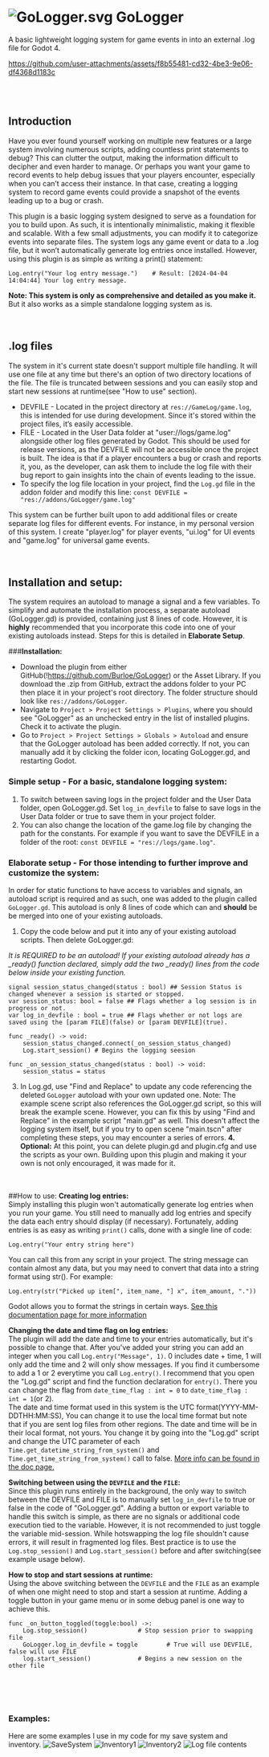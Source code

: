 # ![GoLogger.svg](https://github.com/Burloe/GoLogger/blob/main/addons/GoLogger/GoLogger.svg) GoLogger
A basic lightweight logging system for game events in into an external .log file for Godot 4.<br>
 
https://github.com/user-attachments/assets/f8b55481-cd32-4be3-9e06-df4368d1183c

<br><br>
## Introduction
Have you ever found yourself working on multiple new features or a large system involving numerous scripts, adding countless print statements to debug? This can clutter the output, making the information difficult to decipher and even harder to manage. Or perhaps you want your game to record events to help debug issues that your players encounter, especially when you can’t access their instance. In that case, creating a logging system to record game events could provide a snapshot of the events leading up to a bug or crash.

This plugin is a basic logging system designed to serve as a foundation for you to build upon. As such, it is intentionally minimalistic, making it flexible and scalable. With a few small adjustments, you can modify it to categorize events into separate files. The system logs any game event or data to a .log file, but it won’t automatically generate log entries once installed. However, using this plugin is as simple as writing a print() statement:
	
 	Log.entry("Your log entry message.")	# Result: [2024-04-04 14:04:44] Your log entry message.

**Note: This system is only as comprehensive and detailed as you make it.** But it also works as a simple standalone logging system as is.<br><br><br>

## .log files
The system in it's current state doesn't support multiple file handling. It will use one file at any time but there's an option of two directory locations of the file. The file is truncated between sessions and you can easily stop and start new sessions at runtime(see "How to use" section). 
 * DEVFILE - Located in the project directory at `res://GameLog/game.log`, this is intended for use during development. Since it's stored within the project files, it’s easily accessible.
 * FILE - Located in the User Data folder at "user://logs/game.log" alongside other log files generated by Godot. This should be used for release versions, as the DEVFILE will not be accessible once the project is built. The idea is that if a player encounters a bug or crash and reports it, you, as the developer, can ask them to include the log file with their bug report to gain insights into the chain of events leading to the issue.
 * To specify the log file location in your project, find the `Log.gd` file in the addon folder and modify this line:
	`const DEVFILE = "res://addons/GoLogger/game.log"`

This system can be further built upon to add additional files or create separate log files for different events. For instance, in my personal version of this system. I create "player.log" for player events, "ui.log" for UI events and "game.log" for universal game events.<br><br><br>

## Installation and setup:
The system requires an autoload to manage a signal and a few variables. To simplify and automate the installation process, a separate autoload (GoLogger.gd) is provided, containing just 8 lines of code. However, it is **highly** recommended that you incorporate this code into one of your existing autoloads instead. Steps for this is detailed in **Elaborate Setup**.

###**Installation:**
* Download the plugin from either GitHub(!https://github.com/Burloe/GoLogger) or the Asset Library. If you download the .zip from GitHub, extract the addons folder to your PC then place it in your project's root directory. The folder structure should look like `res://addons/GoLogger`. 
* Navigate to `Project > Project Settings > Plugins`, where you should see "GoLogger" as an unchecked entry in the list of installed plugins. Check it to activate the plugin.
* Go to `Project > Project Settings > Globals > Autoload` and ensure that the GoLogger autoload has been added correctly. If not, you can manually add it by clicking the folder icon, locating GoLogger.gd, and restarting Godot.

### **Simple setup** - For a basic, standalone logging system:
1. To switch between saving logs in the project folder and the User Data folder, open GoLogger.gd. Set `log_in_devfile` to false to save logs in the User Data folder or true to save them in your project folder.
2. You can also change the location of the game.log file by changing the path for the constants. For example if you want to save the DEVFILE in a folder of the root: `const DEVFILE = "res://logs/game.log"`.

	
### **Elaborate setup** - For those intending to further improve and customize the system:
In order for static functions to have access to variables and signals, an autoload script is required and as such, one was added to the plugin called `GoLogger.gd`. This autoload is only 8 lines of code which can and **should** be be merged into one of your existing autoloads. 
1. Copy the code below and put it into any of your existing autoload scripts. Then delete GoLogger.gd:

*It is REQUIRED to be an autoload! If your existing autoload already has a _ready() function declared, simply add the two _ready() lines from the code below inside your existing function.*

	signal session_status_changed(status : bool) ## Session Status is changed whenever a session is started or stopped.
	var session_status: bool = false ## Flags whether a log session is in progress or not. 
	var log_in_devfile : bool = true ## Flags whether or not logs are saved using the [param FILE](false) or [param DEVFILE](true).
	
	func _ready() -> void:
		session_status_changed.connect(_on_session_status_changed) 
		Log.start_session() # Begins the logging seesion
	
	func _on_session_status_changed(status : bool) -> void:
		session_status = status
  
3. In Log.gd, use "Find and Replace" to update any code referencing the deleted `GoLogger` autoload with your own updated one.
	Note: The example scene script also references the GoLogger.gd script, so this will break the example scene. However, you can fix this by using "Find and Replace" in the example script "main.gd" as well. This doesn't affect the logging system itself, but if you try to open scene "main.tscn" after completing these steps, you may encounter a series of errors.
**4. Optional:** At this point, you can delete plugin.gd and plugin.cfg and use the scripts as your own. Building upon this plugin and making it your own is not only encouraged, it was made for it.<br><br><br>


##How to use:
**Creating log entries:**<br>
Simply installing this plugin won't automatically generate log entries when you run your game. You still need to manually add log entries and specify the data each entry should display (if necessary). Fortunately, adding entries is as easy as writing `print()` calls, done with a single line of code:

	Log.entry("Your entry string here")
You can call this from any script in your project. The string message can contain almost any data, but you may need to convert that data into a string format using str(). For example:
	
 	Log.entry(str("Picked up item[", item_name, "] x", item_amount, "."))
Godot allows you to format the strings in certain ways. [See this documentation page for more information](https://docs.godotengine.org/en/stable/tutorials/scripting/gdscript/gdscript_format_string.html) 
  
**Changing the date and time flag on log entries:**<br>
The plugin will add the date and time to your entries automatically, but it's possible to change that. After you've added your string you can add an integer when you call `Log.entry("Message", 1)`. 0 includes date + time, 1 will only add the time and 2 will only show messages. If you find it cumbersome to add a 1 or 2 everytime you call `Log.entry()`. I recommend that you open the "Log.gd" script and find the function declaration for `entry()`. There you can change the flag from `date_time_flag : int = 0` to `date_time_flag : int = 1`(or 2). <br>
The date and time format used in this system is the UTC format(YYYY-MM-DDTHH:MM:SS), You can change it to use the local time format but note that if you are sent log files from other regions. The date and time will be in their local format, not yours. You change it by going into the "Log.gd" script and change the UTC parameter of each `Time.get_datetime_string_from_system()` and `Time.get_time_string_from_system()` call to false. [More info can be found in the doc page.](https://docs.godotengine.org/en/stable/classes/class_time.html#class-time-method-get-datetime-string-from-system)

**Switching between using the `DEVFILE` and the `FILE`:**<br>
Since this plugin runs entirely in the background, the only way to switch between the DEVFILE and FILE is to manually set `log_in_devfile` to true or false in the code of "GoLogger.gd". Adding a button or export variable to handle this switch is simple, as there are no signals or additional code execution tied to the variable. However, it is not recommended to just toggle the variable mid-session. While hotswapping the log file shouldn't cause errors, it will result in fragmented log files. Best practice is to use the `Log.stop_session()` and `Log.start_session()` before and after switching(see example usage below).

**How to stop and start sessions at runtime:**<br>
Using the above switching between the `DEVFILE` and the `FILE` as an example of when one might need to stop and start a session at runtime. Adding a toggle button in your game menu or in some debug panel is one way to achieve this.
	
 	func _on_button_toggled(toggle:bool) ->:
 		Log.stop_session()				# Stop session prior to swapping file
 		GoLogger.log_in_devfile = toggle  		# True will use DEVFILE, false will use FILE
   		log.start_session()				# Begins a new session on the other file
<br><br><br>

### Examples:
Here are some examples I use in my code for my save system and inventory.
![SaveSystem](https://github.com/Burloe/GoLogger/blob/main/addons/GoLogger/Example/Example1.png)
![Inventory1](https://github.com/Burloe/GoLogger/blob/main/addons/GoLogger/Example/Example2.png)
![Inventory2](https://github.com/Burloe/GoLogger/blob/main/addons/GoLogger/Example/Example3.png)
![Log file contents](https://github.com/Burloe/GoLogger/blob/main/addons/GoLogger/Example/Example4.png)



